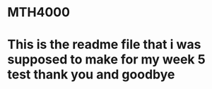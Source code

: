 # MTH4000

# This is the readme file that i was supposed to make for my week 5 test thank you and goodbye
